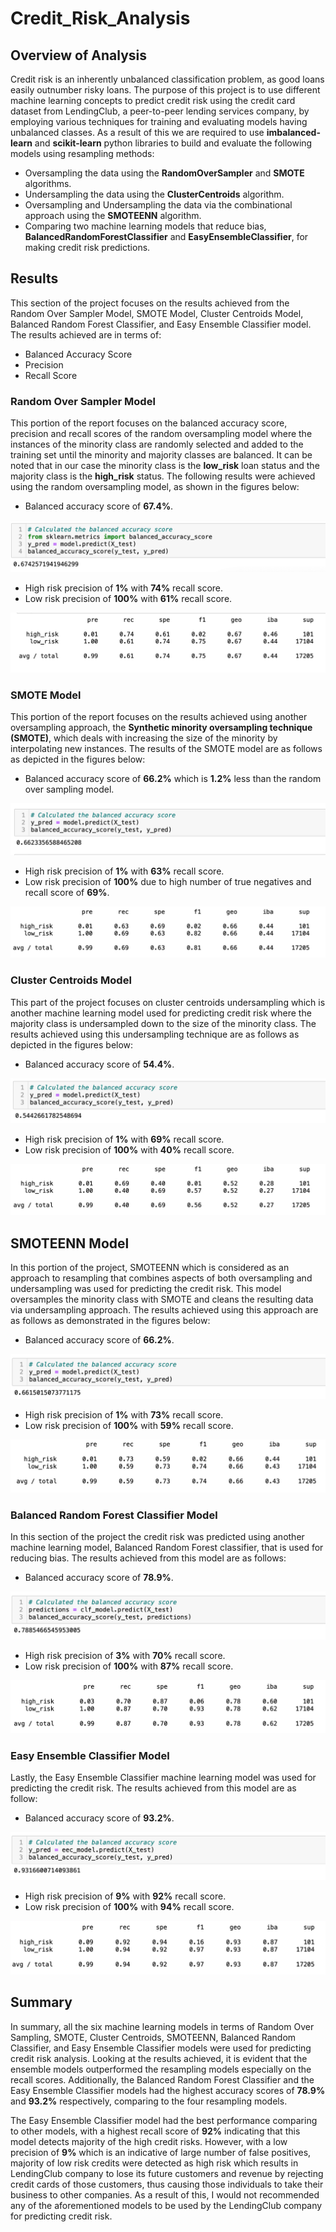 # Credit_Risk_Analysis

## Overview of Analysis

Credit risk is an inherently unbalanced classification problem, as good loans easily outnumber risky loans. The purpose of this project is to use different machine learning concepts to predict credit risk using the credit card dataset from LendingClub, a peer-to-peer lending services company, by employing various techniques for training and evaluating models having unbalanced classes. As a result of this we are required to use **imbalanced-learn** and **scikit-learn** python libraries to build and evaluate the following models using resampling methods:

- Oversampling the data using the **RandomOverSampler** and **SMOTE** algorithms.
- Undersampling the data using the **ClusterCentroids** algorithm.
- Oversampling and Undersampling the data via the combinational approach using the **SMOTEENN** algorithm.
- Comparing two machine learning models that reduce bias, **BalancedRandomForestClassifier** and **EasyEnsembleClassifier**, for making credit risk predictions. 

## Results

This section of the project focuses on the results achieved from the Random Over Sampler Model, SMOTE Model, Cluster Centroids Model, Balanced Random Forest Classifier, and Easy Ensemble Classifier model. The results achieved are in terms of:

- Balanced Accuracy Score
- Precision
- Recall Score

### Random Over Sampler Model

This portion of the report focuses on the balanced accuracy score, precision and recall scores of the random oversampling model where the instances of the minority class are randomly selected and added to the training set until the minority and majority classes are balanced. It can be noted that in our case the minority class is the **low_risk**  loan status and the majority class is the **high_risk** status. The following results were achieved using the random oversampling model, as shown in the figures below:

- Balanced accuracy score of **67.4%**.

![Random Oversampling Model Balanced Accuracy Score](Resources/OverSampling_Balanced_Accuracy_Score.png)

- High risk precision of **1%** with **74%** recall score.
- Low risk precision of **100%** with **61%** recall score.

![Random Oversampling Model Balanced Classification Report](Resources/OverSampling_Balanced_Classification_Report.png)

### SMOTE Model

This portion of the report focuses on the results achieved using another oversampling approach, the **Synthetic minority oversampling technique (SMOTE)**, which deals with increasing the size of the minority by interpolating new instances. The results of the SMOTE model are as follows as depicted in the figures below:

- Balanced accuracy score of **66.2%** which is **1.2%** less than the random over sampling model.

![SMOTE Model Balanced Accuracy Score](Resources/SMOTE_Balanced_Accuracy_Score.png)

- High risk precision of **1%** with **63%** recall score.
- Low risk precision of **100%** due to high number of true negatives and recall score of **69%**.

![SMOTE Model Balanced Classification Report](Resources/SMOTE_Balanced_Classification_Score.png)

### Cluster Centroids Model

This part of the project focuses on cluster centroids undersampling which is another machine learning model used for predicting credit risk where the majority class is undersampled down to the size of the minority class. The results achieved using this undersampling technique are as follows as depicted in the figures below:

- Balanced accuracy score of **54.4%**.

![Cluster Centroids Model Balanced Accuracy Score](Resources/CC_Balanced_Accuracy_Score.png)

- High risk precision of **1%** with **69%** recall score.
- Low risk precision of **100%** with **40%** recall score.

![Cluster Centroids Model Balanced Classification Report](Resources/CC_Balanced_Classification_Report.png)

## SMOTEENN Model

In this portion of the project, SMOTEENN  which is considered as an approach to resampling that combines aspects of both oversampling and undersampling  was used for predicting the credit risk. This model oversamples the minority class with SMOTE and cleans the resulting data via undersampling approach. The results achieved using this approach are as follows as demonstrated in the figures below:

- Balanced accuracy score of **66.2%**.

![SMOTEENN Model Balanced Accuracy Score](Resources/SMOTEENN_Balanced_Acuracy_Score.png)

- High risk precision of **1%** with **73%** recall score.
- Low risk precision of **100%** with **59%** recall score.

![SMOTEENN Model Balanced Classification Report](Resources/SMOTEENN_Balanced_Classification_Report.png)

### Balanced Random Forest Classifier Model

In this section of the project the credit risk was predicted using another machine learning model, Balanced Random Forest classifier, that is used for reducing bias. The results achieved from this model are as follows:

- Balanced accuracy score of **78.9%**.

![Balanced Random Forest Classifier Model Balanced Accuracy Score](Resources/BRFC_Balanced_Accuracy_Score.png)

- High risk precision of **3%** with **70%** recall score.
- Low risk precision of **100%** with **87%** recall score.

![Balanced Random Forest Classifier Model Balanced Classification Report](Resources/BRFC_Balanced_Classification_Report.png)

### Easy Ensemble Classifier Model

Lastly, the Easy Ensemble Classifier machine learning model was used for predicting the credit risk. The results achieved from this model are as follow:

- Balanced accuracy score of **93.2%**.

![Easy Ensemble Classifier Model Balanced Accuracy Score](Resources/EEC_Balanced_Accuracy_Score.png)

- High risk precision of **9%** with **92%** recall score.
- Low risk precision of **100%** with **94%** recall score.

![Easy Ensemble Classifier Model Balanced Classification Report](Resources/EEC_Balanced_Classification_Report.png)

## Summary

In summary, all the six machine learning models in terms of Random Over Sampling, SMOTE, Cluster Centroids, SMOTEENN, Balanced Random Classifier, and Easy Ensemble Classifier models were used for predicting credit risk analysis. Looking at the results achieved, it is evident that the ensemble models outperformed the resampling models especially on the recall scores. Additionally, the Balanced Random Forest Classifier and the Easy Ensemble Classifier models had the highest accuracy scores of **78.9%** and **93.2%** respectively, comparing to the four resampling models. 

The Easy Ensemble Classifier model had the best performance comparing to other models, with a highest recall score of **92%** indicating that this model detects majority of the high credit risks. However, with a low precision of **9%** which is an indicative of large number of false positives, majority of low risk credits were detected as high risk which results in LendingClub company to lose its future customers and revenue by rejecting credit cards of those customers, thus causing those individuals to take their business to other companies. As a result of this, I would not recommended any of the aforementioned models to be used by the LendingClub company for predicting credit risk.


